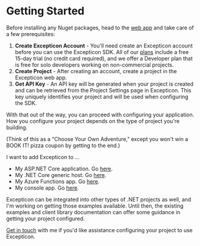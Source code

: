# Getting Started

Before installing any Nuget packages, head to the [web app](https://excepticon.io) and take care of a few prerequisites:

1. **Create Excepticon Account** - You'll need create an Excepticon account before you can use the Excepticon SDK. All of our [plans](https://excepticon.io/plans) include a free 15-day trial (no credit card required), and we offer a Developer plan that is free for solo developers working on non-commercial projects.
2. **Create Project** - After creating an account, create a project in the Excepticon web app.
3. **Get API Key** - An API key will be generated when your project is created and can be retrieved from the Project Settings page in Excepticon. This key uniquely identifies your project and will be used when configuring the SDK.

With that out of the way, you can proceed with configuring your application.  How you configure your project depends on the type of project you're building.

(Think of this as a "Choose Your Own Adventure," except you won't win a BOOK IT! pizza coupon by getting to the end.)

I want to add Excepticon to ...

- My ASP.NET Core application.  Go [here](asp-net-core.md).
- My .NET Core generic host.  Go [here](net-core-generic-host.md).
- My Azure Functions app.  Go [here](azure-functions.md).
- My console app.  Go [here](console.md).

Excepticon can be integrated into other types of .NET projects as well, and I'm working on getting those examples available.  Until then, the existing examples and client library documentation can offer some guidance in getting your project configured.

[Get in touch](mailto:jon@excepticon.io) with me if you'd like assistance configuring your project to use Excepticon.